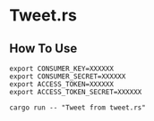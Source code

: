 # Tweet.rs

## How To Use

```shell
export CONSUMER_KEY=XXXXXX
export CONSUMER_SECRET=XXXXXX
export ACCESS_TOKEN=XXXXXX
export ACCESS_TOKEN_SECRET=XXXXXX

cargo run -- "Tweet from tweet.rs"
```
